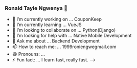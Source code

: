 ### Ronald Tayie Ngwenya 👋

- 🔭 I’m currently working on ... CouponKeep
- 🌱 I’m currently learning ... VueJS
- 👯 I’m looking to collaborate on ... Python(Django)
- 🤔 I’m looking for help with ... Native Mobile Development
- 💬 Ask me about ... Backend Development
- 📫 How to reach me: ... 1999roniengwegmail.com
- 😄 Pronouns: ...
- ⚡ Fun fact: ... I learn fast, really fast.
-->
